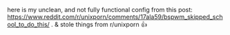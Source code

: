here is my unclean, and not fully functional config from this post: https://www.reddit.com/r/unixporn/comments/17ala59/bspwm_skipped_school_to_do_this/ . 
& stole things from r/unixporn 👍

